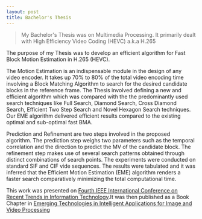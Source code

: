 ```yaml
---
layout: post
title: Bachelor's Thesis
---
```


> My Bachelor's Thesis was on Multimedia Processing. It primarily dealt with High Efficiency Video Coding (HEVC) a.k.a H.265

The purpose of my Thesis was to develop an efficient algorithm for Fast Block Motion Estimation in H.265 (HEVC).

The Motion Estimation is an indispensable module in the design of any video encoder. It takes up 70% to 80% of the total video encoding time involving a Block Matching Algorithm to search for the desired candidate blocks in the reference frame. The Thesis involved defining a new and efficient algorithm which was compared with the the predominantly used search techniques like Full Search, Diamond Search, Cross Diamond Search, Efficient Two Step Search and Novel Hexagon Search techniques. Our EME algorithm delivered efficient results compared to the existing optimal and sub-optimal fast BMA.

Prediction and Refinement are two steps involved in the proposed algorithm. The prediction step weighs two parameters such as the temporal correlation and the direction to predict the MV of the candidate block. The refinement step makes use of several search patterns obtained through distinct combinations of search points. The experiments were conducted on standard SIF and CIF vide sequences. The results were tabulated and it was inferred that the Efficient Motion Estimation (EME) algorithm renders a faster search comparatively minimizing the total computational time.

This work was presented on [Fourth IEEE International Conference on Recent Trends in Information Technology](https://www.annauniv.edu/ICRTIT2014/).It was then published as a Book Chapter in [Emerging Technologies in Intelligent Applications for Image and Video Processing](http://www.igi-global.com/chapter/an-efficient-algorithm-for-fast-block-motion-estimation-in-high-efficiency-video-coding/143559)
